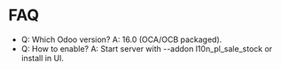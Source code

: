 # FAQ

- Q: Which Odoo version? A: 16.0 (OCA/OCB packaged).
- Q: How to enable? A: Start server with --addon l10n_pl_sale_stock or install in UI.
